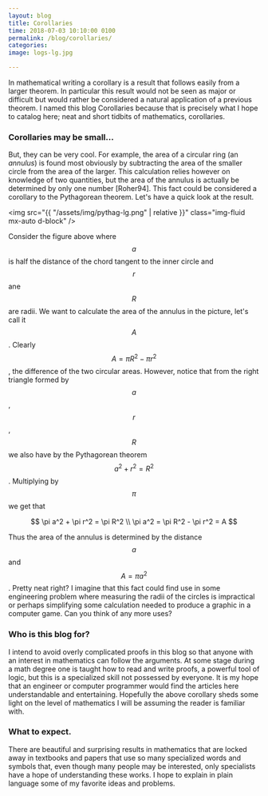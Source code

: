```yaml
---
layout: blog
title: Corollaries
time: 2018-07-03 10:10:00 0100
permalink: /blog/corollaries/
categories: 
image: logs-lg.jpg

---
```


In mathematical writing a corollary is a result that follows easily from a larger theorem. In particular this result would not be seen as major or difficult but would rather be considered a natural application of a previous theorem. I named this blog Corollaries because that is precisely what I hope to catalog here; neat and short tidbits of mathematics, corollaries.

### Corollaries may be small...

But, they can be very cool. For example, the area of a circular ring (an *annulus*) is found most obviously by subtracting the area of the smaller circle from the area of the larger. This calculation relies however on knowledge of two quantities, but the area of the annulus is actually be determined by only one number [Roher94]. This fact could be considered a corollary to the Pythagorean theorem. Let's have a quick look at the result.

<img src="{{ "/assets/img/pythag-lg.png" | relative }}" class="img-fluid mx-auto d-block" />

Consider the figure above where $$a$$ is half the distance of the chord tangent to the inner circle and $$r$$ ane $$R$$ are radii. We want to calculate the area of the annulus in the picture, let's call it $$A$$. Clearly $$A = \pi R^2 - \pi r^2$$, the difference of the two circular areas. However, notice that from the right triangle formed by $$a$$, $$r$$, $$R$$ we also have by the Pythagorean theorem $$a^2 + r^2 = R^2$$. Multiplying by $$\pi$$ we get that

$$
\pi a^2 + \pi r^2 = \pi R^2 \\
\pi a^2 = \pi R^2 - \pi r^2 = A
$$

Thus the area of the annulus is determined by the distance $$a$$ and $$A=\pi a^2$$. Pretty neat right? I imagine that this fact could find use in some engineering problem where measuring the radii of the circles is impractical or perhaps simplifying some calculation needed to produce a graphic in a computer game. Can you think of any more uses?

### Who is this blog for?

I intend to avoid overly complicated proofs in this blog so that anyone with an interest in mathematics can follow the arguments. At some stage during a math degree one is taught how to read and write proofs, a powerful tool of logic, but this is a specialized skill not possessed by everyone. It is my hope that an engineer or computer programmer would find the articles here understandable and entertaining. Hopefully the above corollary sheds some light on the level of mathematics I will be assuming the reader is familiar with.

### What to expect.

There are beautiful and surprising results in mathematics that are locked away in textbooks and papers that use so many specialized words and symbols that, even though many people may be interested, only specialists have a hope of understanding these works. I hope to explain in plain language some of my favorite ideas and problems.
